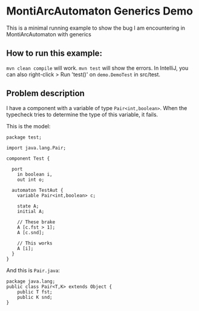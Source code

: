 # MontiArcAutomaton Generics Demo
This is a minimal running example to show the bug I am encountering in MontiArcAutomaton with generics

## How to run this example:
`mvn clean compile` will work. `mvn test` will show the errors. In IntelliJ, you can also right-click > Run 'test()' on `demo.DemoTest` in src/test.

## Problem description
I have a component with a variable of type `Pair<int,boolean>`. When the typecheck tries to determine the type of this variable, it fails.

This is the model:
```
package test;

import java.lang.Pair;

component Test {

  port
    in boolean i,
    out int o;

  automaton TestAut {
    variable Pair<int,boolean> c;

    state A;
    initial A;

    // These brake
    A [c.fst > 1];
    A [c.snd];

    // This works
    A [i];
  }
}
```

And this is `Pair.java`:
```
package java.lang;
public class Pair<T,K> extends Object {
    public T fst;
    public K snd;
}
```
